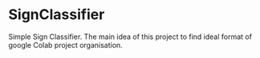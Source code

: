 # SignClassifier
Simple Sign Classifier. The main idea of this project to find ideal format of google Colab project organisation.

